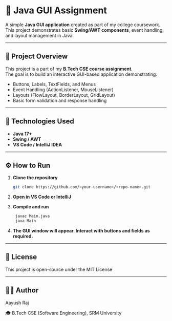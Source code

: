 # 🎨 Java GUI Assignment

A simple **Java GUI application** created as part of my college coursework.  
This project demonstrates basic **Swing/AWT components**, event handling, and layout management in Java.

---

## 📘 Project Overview

This project is a part of my **B.Tech CSE course assignment**.  
The goal is to build an interactive GUI-based application demonstrating:
- Buttons, Labels, TextFields, and Menus
- Event Handling (ActionListener, MouseListener)
- Layouts (FlowLayout, BorderLayout, GridLayout)
- Basic form validation and response handling

---

## 🧠 Technologies Used

- **Java 17+**
- **Swing / AWT**
- **VS Code / IntelliJ IDEA**

---

## ⚙️ How to Run

1. **Clone the repository**
   ```bash
   git clone https://github.com/<your-username>/<repo-name>.git
2. **Open in VS Code or IntelliJ**

3. **Compile and run**
   ```bash
    javac Main.java
    java Main


4. **The GUI window will appear. Interact with buttons and fields as required.**

---

 ## 🧾 License

This project is open-source under the MIT License

---

## 🧑‍💻 Author

  Aayush Raj

🎓 B.Tech CSE (Software Engineering), SRM University
